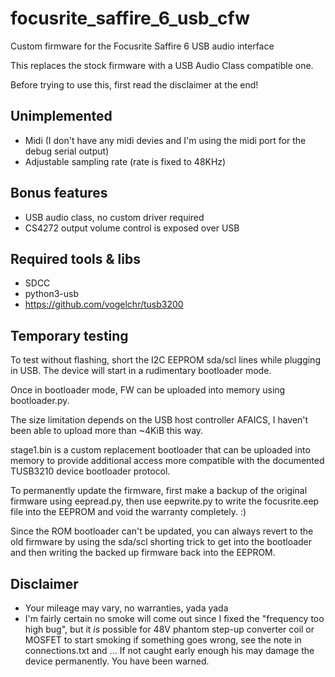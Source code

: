 # focusrite_saffire_6_usb_cfw
Custom firmware for the Focusrite Saffire 6 USB audio interface

This replaces the stock firmware with a USB Audio Class compatible one.

Before trying to use this, first read the disclaimer at the end!

## Unimplemented

- Midi (I don't have any midi devies and I'm using the midi port for the debug serial output)
- Adjustable sampling rate (rate is fixed to 48KHz)

## Bonus features

- USB audio class, no custom driver required
- CS4272 output volume control is exposed over USB

## Required tools & libs

- SDCC
- python3-usb
- https://github.com/vogelchr/tusb3200

## Temporary testing

To test without flashing, short the I2C EEPROM sda/scl lines while
plugging in USB. The device will start in a rudimentary bootloader mode.

Once in bootloader mode, FW can be uploaded into memory using
bootloader.py.

The size limitation depends on the USB host controller AFAICS, I haven't
been able to upload more than ~4KiB this way.

stage1.bin is a custom replacement bootloader that can be uploaded into
memory to provide additional access more compatible with the documented
TUSB3210 device bootloader protocol.

To permanently update the firmware, first make a backup of the original
firmware using eepread.py, then use eepwrite.py to write the focusrite.eep
file into the EEPROM and void the warranty completely. :)

Since the ROM bootloader can't be updated, you can always revert to the
old firmware by using the sda/scl shorting trick to get into the
bootloader and then writing the backed up firmware back into the EEPROM.

## Disclaimer

- Your mileage may vary, no warranties, yada yada
- I'm fairly certain no smoke will come out since I fixed the "frequency
  too high bug", but it _is_ possible for 48V phantom step-up converter
  coil or MOSFET to start smoking if something goes wrong, see the note in
  connections.txt and ... If not caught early enough his may damage the
  device permanently. You have been warned.
